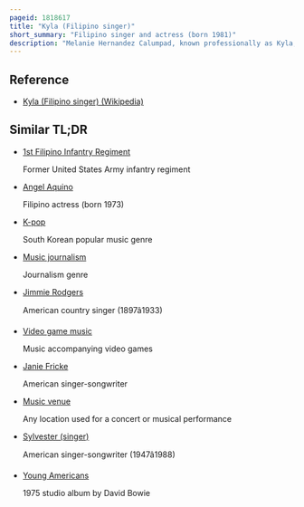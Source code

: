 ```yaml
---
pageid: 1818617
title: "Kyla (Filipino singer)"
short_summary: "Filipino singer and actress (born 1981)"
description: "Melanie Hernandez Calumpad, known professionally as Kyla, is a Filipino Singer, Actress, and Television Personality. Known for her vocal Range and melismatic Singing Style, she has been credited with helping to redefine R & B and Soul Music in the Philippines. Her Sound became a Catalyst in the Growth and Popularity of the Music Genres, making her a prominent Pop Culture Figure. She has been cited by Media Outlets as the Country's 'Queen of R & B'."
---
```


## Reference

- [Kyla (Filipino singer) (Wikipedia)](https://en.wikipedia.org/?curid=1818617)

## Similar TL;DR

- [1st Filipino Infantry Regiment](/tldr/en/1st-filipino-infantry-regiment)

  Former United States Army infantry regiment

- [Angel Aquino](/tldr/en/angel-aquino)

  Filipino actress (born 1973)

- [K-pop](/tldr/en/k-pop)

  South Korean popular music genre

- [Music journalism](/tldr/en/music-journalism)

  Journalism genre

- [Jimmie Rodgers](/tldr/en/jimmie-rodgers)

  American country singer (1897â1933)

- [Video game music](/tldr/en/video-game-music)

  Music accompanying video games

- [Janie Fricke](/tldr/en/janie-fricke)

  American singer-songwriter

- [Music venue](/tldr/en/music-venue)

  Any location used for a concert or musical performance

- [Sylvester (singer)](/tldr/en/sylvester-singer)

  American singer-songwriter (1947â1988)

- [Young Americans](/tldr/en/young-americans)

  1975 studio album by David Bowie
